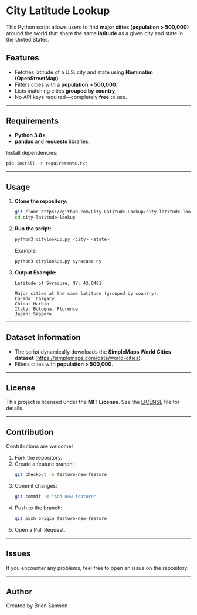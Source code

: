 
# City Latitude Lookup

This Python script allows users to find **major cities (population > 500,000)** around the world that share the same **latitude** as a given city and state in the United States.

## Features
- Fetches latitude of a U.S. city and state using **Nominatim (OpenStreetMap)**.
- Filters cities with a **population > 500,000**.
- Lists matching cities **grouped by country**.
- No API keys required—completely **free** to use.

---

## Requirements
- **Python 3.8+**
- **pandas** and **requests** libraries.

Install dependencies:
```bash
pip install -r requirements.txt
```

---

## Usage
1. **Clone the repository:**
   ```bash
   git clone https://github.com/City-Latitude-Lookup/city-latitude-lookup.git
   cd city-latitude-lookup
   ```

2. **Run the script:**
   ```bash
   python3 citylookup.py <city> <state>
   ```

   Example:
   ```bash
   python3 citylookup.py syracuse ny
   ```

3. **Output Example:**
   ```
   Latitude of Syracuse, NY: 43.0481

   Major cities at the same latitude (grouped by country):
   Canada: Calgary
   China: Harbin
   Italy: Bologna, Florence
   Japan: Sapporo
   ```

---

## Dataset Information
- The script dynamically downloads the **SimpleMaps World Cities dataset** (https://simplemaps.com/data/world-cities).
- Filters cities with **population > 500,000**.

---

## License
This project is licensed under the **MIT License**. See the [LICENSE](LICENSE) file for details.

---

## Contribution
Contributions are welcome!  
1. Fork the repository.  
2. Create a feature branch:
   ```bash
   git checkout -b feature-new-feature
   ```
3. Commit changes:
   ```bash
   git commit -m "Add new feature"
   ```
4. Push to the branch:
   ```bash
   git push origin feature-new-feature
   ```
5. Open a Pull Request.

---

## Issues
If you encounter any problems, feel free to open an issue on the repository.

---

## Author
Created by Brian Samson
